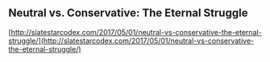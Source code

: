 ## Neutral vs. Conservative: The Eternal Struggle
  
  [http://slatestarcodex.com/2017/05/01/neutral-vs-conservative-the-eternal-struggle/](http://slatestarcodex.com/2017/05/01/neutral-vs-conservative-the-eternal-struggle/)